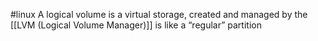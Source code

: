 #linux 
A logical volume is a virtual storage, created and managed by the [[LVM (Logical Volume Manager)]] is like a “regular” partition 